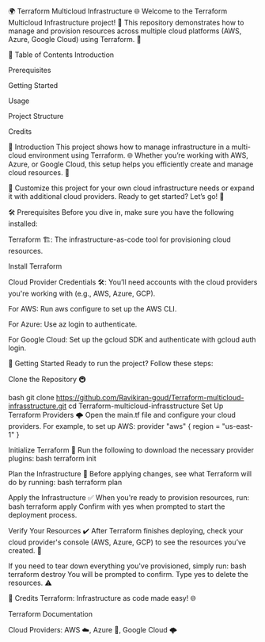 🌍 Terraform Multicloud Infrastructure 🌐
Welcome to the Terraform Multicloud Infrastructure project! 🎉 This repository demonstrates how to manage and provision resources across multiple cloud platforms (AWS, Azure, Google Cloud) using Terraform. 🚀

📑 Table of Contents
Introduction

Prerequisites

Getting Started

Usage

Project Structure

Credits

🚀 Introduction
This project shows how to manage infrastructure in a multi-cloud environment using Terraform. 🌐 Whether you’re working with AWS, Azure, or Google Cloud, this setup helps you efficiently create and manage cloud resources. 🌟

🔧 Customize this project for your own cloud infrastructure needs or expand it with additional cloud providers. Ready to get started? Let’s go! 💪

🛠️ Prerequisites
Before you dive in, make sure you have the following installed:

Terraform 🏗️: The infrastructure-as-code tool for provisioning cloud resources.

Install Terraform

Cloud Provider Credentials 🛠️: You’ll need accounts with the cloud providers you're working with (e.g., AWS, Azure, GCP).

For AWS: Run aws configure to set up the AWS CLI.

For Azure: Use az login to authenticate.

For Google Cloud: Set up the gcloud SDK and authenticate with gcloud auth login.

🏁 Getting Started
Ready to run the project? Follow these steps:

Clone the Repository 🚇

bash
git clone https://github.com/Ravikiran-goud/Terraform-multicloud-infrasstructure.git
cd Terraform-multicloud-infrasstructure
Set Up Terraform Providers 🌩️ Open the main.tf file and configure your cloud providers. For example, to set up AWS:
provider "aws" {
  region = "us-east-1"
}

Initialize Terraform 🔄 
Run the following to download the necessary provider plugins:
bash
terraform init

Plan the Infrastructure 📝 Before applying changes, see what Terraform will do by running:
bash
terraform plan

Apply the Infrastructure ✅ When you're ready to provision resources, run:
bash
terraform apply
Confirm with yes when prompted to start the deployment process.

Verify Your Resources ✔️ After Terraform finishes deploying, check your cloud provider's console (AWS, Azure, GCP) to see the resources you’ve created. 🎉


If you need to tear down everything you've provisioned, simply run:
bash
terraform destroy
You will be prompted to confirm. Type yes to delete the resources. ⚠️

👏 Credits
Terraform: Infrastructure as code made easy! 🌐

Terraform Documentation

Cloud Providers: AWS ☁️, Azure 🔵, Google Cloud 🌩️